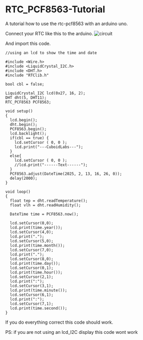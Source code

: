# RTC_PCF8563-Tutorial
A tutorial how to use the rtc-pcf8563 with an arduino uno.

Connect your RTC like this to the arduino.
![circuit](https://github.com/user-attachments/assets/a4107417-b71a-4cfa-9e0a-2afb7f46bf3e)

And import this code.
```// vychazi z navody.dratek.cz
//using an lcd to show the time and date

#include <Wire.h>
#include <LiquidCrystal_I2C.h>
#include <DHT.h>
#include "RTClib.h"

bool cbl = false;

LiquidCrystal_I2C lcd(0x27, 16, 2);
DHT dht(5, DHT11);
RTC_PCF8563 PCF8563;

void setup()
{
  lcd.begin();
  dht.begin();
  PCF8563.begin();
  lcd.backlight();
  if(cbl == true) {
    lcd.setCursor ( 0, 0 );
    lcd.print("---CuboidLabs---");
  }
  else{
    lcd.setCursor ( 0, 0 );
    //lcd.print("------Text------");
  }
  PCF8563.adjust(DateTime(2025, 2, 13, 16, 26, 0));
  delay(2000);
}

void loop()
{
  float tep = dht.readTemperature();
  float vlh = dht.readHumidity();
  
  DateTime time = PCF8563.now();

  lcd.setCursor(0,0);
  lcd.print(time.year());
  lcd.setCursor(4,0);
  lcd.print(".");
  lcd.setCursor(5,0);
  lcd.print(time.month());
  lcd.setCursor(7,0);
  lcd.print(".");
  lcd.setCursor(8,0);
  lcd.print(time.day());
  lcd.setCursor(0,1);
  lcd.print(time.hour());
  lcd.setCursor(2,1);
  lcd.print(":");
  lcd.setCursor(3,1);
  lcd.print(time.minute());
  lcd.setCursor(6,1);
  lcd.print(":");
  lcd.setCursor(7,1);
  lcd.print(time.second());
}
```

If you do everything correct this code should work.

PS: if you are not using an lcd_I2C display this code wont work
